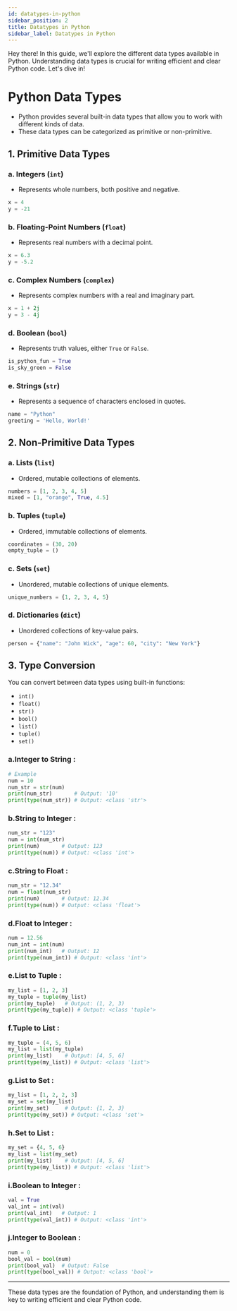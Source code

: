 ```yaml
---
id: datatypes-in-python
sidebar_position: 2
title: Datatypes in Python
sidebar_label: Datatypes in Python
---
```


Hey there! In this guide, we'll explore the different data types available in Python. Understanding data types is crucial for writing efficient and clear Python code. Let's dive in!

# Python Data Types

* Python provides several built-in data types that allow you to work with different kinds of data. 
* These data types can be categorized as primitive or non-primitive.

## 1. Primitive Data Types

### a. Integers (`int`)
- Represents whole numbers, both positive and negative.
```python
x = 4
y = -21
```

### b. Floating-Point Numbers (`float`)
- Represents real numbers with a decimal point.
```python
x = 6.3
y = -5.2
```

### c. Complex Numbers (`complex`)
- Represents complex numbers with a real and imaginary part.
```python
x = 1 + 2j
y = 3 - 4j
```

### d. Boolean (`bool`)
- Represents truth values, either `True` or `False`.
```python
is_python_fun = True
is_sky_green = False
```

### e. Strings (`str`)
- Represents a sequence of characters enclosed in quotes.
```python
name = "Python"
greeting = 'Hello, World!'
```

## 2. Non-Primitive Data Types

### a. Lists (`list`)
- Ordered, mutable collections of elements.
```python
numbers = [1, 2, 3, 4, 5]
mixed = [1, "orange", True, 4.5]
```

### b. Tuples (`tuple`)
- Ordered, immutable collections of elements.
```python
coordinates = (30, 20)
empty_tuple = ()
```

### c. Sets (`set`)
- Unordered, mutable collections of unique elements.
```python
unique_numbers = {1, 2, 3, 4, 5}
```

### d. Dictionaries (`dict`)
- Unordered collections of key-value pairs.
```python
person = {"name": "John Wick", "age": 60, "city": "New York"}
```

## 3. Type Conversion
You can convert between data types using built-in functions:
- `int()`
- `float()`
- `str()`
- `bool()`
- `list()`
- `tuple()`
- `set()`

### a.Integer to String :

```python
# Example
num = 10
num_str = str(num)
print(num_str)       # Output: '10'
print(type(num_str)) # Output: <class 'str'>
```

### b.String to Integer :

```python
num_str = "123"
num = int(num_str)
print(num)       # Output: 123
print(type(num)) # Output: <class 'int'>
```
### c.String to Float :

```python
num_str = "12.34"
num = float(num_str)
print(num)       # Output: 12.34
print(type(num)) # Output: <class 'float'>
```

### d.Float to Integer :

```python
num = 12.56
num_int = int(num)
print(num_int)   # Output: 12
print(type(num_int)) # Output: <class 'int'>
```
### e.List to Tuple :

```python
my_list = [1, 2, 3]
my_tuple = tuple(my_list)
print(my_tuple)   # Output: (1, 2, 3)
print(type(my_tuple)) # Output: <class 'tuple'>
```

### f.Tuple to List :

```python
my_tuple = (4, 5, 6)
my_list = list(my_tuple)
print(my_list)    # Output: [4, 5, 6]
print(type(my_list)) # Output: <class 'list'>
```
### g.List to Set :

```python
my_list = [1, 2, 2, 3]
my_set = set(my_list)
print(my_set)     # Output: {1, 2, 3}
print(type(my_set)) # Output: <class 'set'>
```

### h.Set to List :

```python
my_set = {4, 5, 6}
my_list = list(my_set)
print(my_list)    # Output: [4, 5, 6]
print(type(my_list)) # Output: <class 'list'>
```

### i.Boolean to Integer : 

```python
val = True
val_int = int(val)
print(val_int)   # Output: 1
print(type(val_int)) # Output: <class 'int'>
```

### j.Integer to Boolean : 

```python
num = 0
bool_val = bool(num)
print(bool_val)  # Output: False
print(type(bool_val)) # Output: <class 'bool'>
```
---

These data types are the foundation of Python, and understanding them is key to writing efficient and clear Python code.
